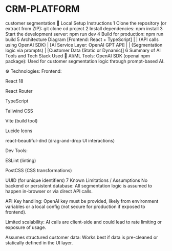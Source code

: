 # CRM-PLATFORM
customer segmentation
🚀 Local Setup Instructions
1 Clone the repository (or extract from ZIP):
git clone <repo-url>
cd project
2 Install dependencies:
npm install
3 Start the development server:
npm run dev
4 Build for production:
npm run build
5 Architecture Diagram
[Frontend: React + TypeScript]
       |
       | (API calls using OpenAI SDK)
       |
[AI Service Layer: OpenAI GPT API]
       |
       | (Segmentation logic via prompts)
       |
[Customer Data (Static or Dynamic)]
6 Summary of AI Tools and Tech Stack Used
🧠 AI/ML Tools:
OpenAI SDK (openai npm package): Used for customer segmentation logic through prompt-based AI.

⚙️ Technologies:
Frontend:

React 18

React Router

TypeScript

Tailwind CSS

Vite (build tool)

Lucide Icons

react-beautiful-dnd (drag-and-drop UI interactions)

Dev Tools:

ESLint (linting)

PostCSS (CSS transformations)

UUID (for unique identifiers)
7 Known Limitations / Assumptions
No backend or persistent database: All segmentation logic is assumed to happen in-browser or via direct API calls.

API Key handling: OpenAI key must be provided, likely from environment variables or a local config (not secure for production if exposed to frontend).

Limited scalability: AI calls are client-side and could lead to rate limiting or exposure of usage.

Assumes structured customer data: Works best if data is pre-cleaned or statically defined in the UI layer.


